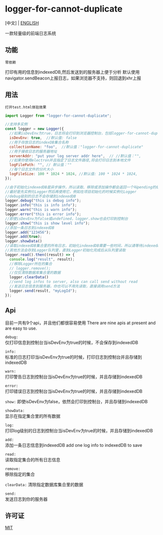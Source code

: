 # logger-for-cannot-duplicate

[中文] | [ENGLISH](./readme.md)

一款轻量级的前端日志系统

## 功能

`零依赖`

打印有用的信息到indexedDB,然后发送到的服务器上便于分析
默认使用navigator.sendBeacon上报日志，如果浏览器不支持，则回退到xhr上报

## 用法

```打开test.html体验效果```

```js
import Logger from "logger-for-cannot-duplicate";

//支持多实例
const logger = new Logger({
  //如果isDevEnv为true，日志将会打印到浏览器控制台，包括logger-for-cannot-duplicate的配置
  isDevEnv: true,  //默认值: false
  //用于存放日志的indexDB集合名称
  collectionName: "foo",  //默认值："logger-for-cannot-duplicate"
  //用于接收日志的服务器地址
  serverAddr: "put your log server addr here",  // //默认值："",
  //如果你使用electron并且指定了日志文件路径,将会打印日志到本地文件
  logFilePath: "", // 默认值：""
  //每个日志文件的分片大小
  logFileSize: 100 * 1024 * 1024, //默认值: 100 * 1024 * 1024,
});

//由于初始化indexedDB是异步操作，所以读取、移除或添加操作都会返回一个叫pending的结果，除非indexedDB已经初始化成功
//最好是先实例化Logger然后再使用它，例如在项目初始化的时候实例化Logger
//debug级别的日志不会存储到indexedDB
logger.debug("this is debug info");
logger.info("this is info info");
logger.warn("this is warn info");
logger.error("this is error info");
//即使isDevEnv为false或undefined，logger.show也会打印到控制台
logger.show("this is show level info");
//添加一条日志到indexedDB
logger.add("123456");
logger.add(true);
logger.showData()
//读取indexedDB集合里的所有日志，初始化indexedDB需要一些时间，所以请等待indexedDB准备好再调用读取操作，
//其他方法会存到Logger队列里，直到Logger初始化完成后从队列里读取
logger.read().then((result) => {
  console.log("result", result);
  //移除Logger所在的集合
  // logger.remove();
  //仅仅清除数据库集合里的数据
  logger.clearData()
  //send log infos to server, also can call send without read
  //发送日志信息到服务器，你也可以不用先读取，直接调用send方法
  logger.send(result, "myLogId");
});
```

## Api

目前一共有9个api，并且他们都很容易使用
There are nine apis at present and are easy to use.

`debug:`  
仅打印信息到控制台当isDevEnv为true的时候，不会保存到indexedDB

`info:`  
标准的日志打印当isDevEnv为true的时候，打印日志到控制台并且存储到indexedDB

`warn:`  
打印警告日志到控制台当isDevEnv为true的时候，并且存储到indexedDB

`error:`  
打印错误日志到控制台当isDevEnv为true的时候，并且存储到indexedDB

`show:`
即使isDevEnv为false，依然会打印到控制台，并且存储到indexedDB

`showData:`  
显示在指定集合里的所有数据

`log:`  
打印log级别的日志到控制台当isDevEnv为true的时候，并且存储到indexedDB

`add:`  
添加一条日志信息到indexedDB
add one log info to indexedDB to save

`read:`  
读取指定集合的所有日志信息

`remove:`  
移除指定的集合

`clearData:`
清除指定数据库集合里的数据

`send:`  
发送日志到你的服务器

## 许可证

[MIT](https://github.com/zhoushoujian/logger-for-cannot-duplicate/blob/master/LICENSE)
